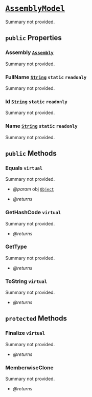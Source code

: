 # <code><a href="AssemblyModel.md">AssemblyModel</a></code>

Summary not provided.

## `public` Properties

### Assembly <code><a href="..\..\..\System\Reflection\Assembly.md">Assembly</a></code>

Summary not provided.

### FullName <code><a href="..\..\..\System\String.md">String</a></code> `static` `readonly`

Summary not provided.

### Id <code><a href="..\..\..\System\String.md">String</a></code> `static` `readonly`

Summary not provided.

### Name <code><a href="..\..\..\System\String.md">String</a></code> `static` `readonly`

Summary not provided.



## `public` Methods

### Equals `virtual`

Summary not provided.

- *@param* obj <code><a href="..\..\..\System\Object.md">Object</a></code>

- *@returns* 

### GetHashCode `virtual`

Summary not provided.

- *@returns* 

### GetType

Summary not provided.

- *@returns* 

### ToString `virtual`

Summary not provided.

- *@returns* 

## `protected` Methods

### Finalize `virtual`

Summary not provided.

- *@returns* 

### MemberwiseClone

Summary not provided.

- *@returns* 